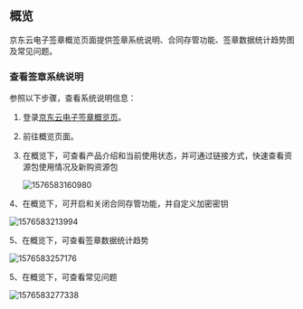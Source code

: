 ## **概览**

京东云电子签章概览页面提供签章系统说明、合同存管功能、签章数据统计趋势图及常见问题。

### **查看签章系统说明**

参照以下步骤，查看系统说明信息：

1. 登录[京东云电子签章概览页](https://cloudsign-console.jdcloud.com/)。

2. 前往概览页面。

3. 在概览下，可查看产品介绍和当前使用状态，并可通过链接方式，快速查看资源包使用情况及新购资源包

   ![1576583160980](C:\Users\liangzhiyong3\AppData\Roaming\Typora\typora-user-images\1576583160980.png)

4、在概览下，可开启和关闭合同存管功能，并自定义加密密钥

![1576583213994](C:\Users\liangzhiyong3\AppData\Roaming\Typora\typora-user-images\1576583213994.png)

5、在概览下，可查看签章数据统计趋势

![1576583257176](C:\Users\liangzhiyong3\AppData\Roaming\Typora\typora-user-images\1576583257176.png)

5、在概览下，可查看常见问题

![1576583277338](C:\Users\liangzhiyong3\AppData\Roaming\Typora\typora-user-images\1576583277338.png)